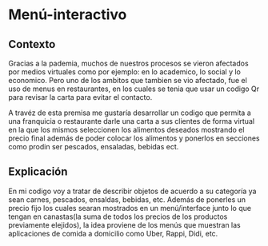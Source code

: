 # Menú-interactivo
## Contexto
Gracias a la pademia, muchos de nuestros procesos se vieron afectados por medios virtuales como por ejemplo: en lo academico, lo social y lo economico. Pero uno de los ambitos que tambien se vio afectado, fue el uso de menus en restaurantes, en los cuales se tenia que usar un codigo Qr para revisar la carta para evitar el contacto.

A travéz de esta premisa me gustaría desarrollar un codigo que permita a una franquicia o restaurante darle una carta a sus clientes de forma virtual en la que los mismos seleccionen los alimentos deseados mostrando el precio final además de poder colocar los alimentos y ponerlos en secciones como prodin ser pescados, ensaladas, bebidas ect.
## Explicación
En mi codigo voy a tratar de describir objetos de acuerdo a su categoría ya sean carnes, pescados, ensaldas, bebidas, etc. Además de ponerles un precio fijo los cuales searan mostrados en un menú/interface junto lo que tengan en canastas(la suma de todos los precios de los productos previamente elejidos), la idea proviene de los menús que muestran las aplicaciones de comida a domicilio como Uber, Rappi, Didi, etc.
